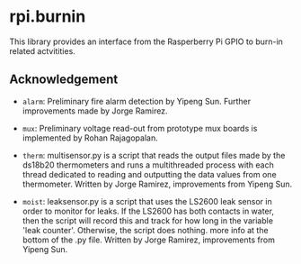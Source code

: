 # rpi.burnin
This library provides an interface from the Rasperberry Pi GPIO to burn-in
related actvitities.

## Acknowledgement
* `alarm`: Preliminary fire alarm detection by Yipeng Sun.
    Further improvements made by Jorge Ramirez.
* `mux`: Preliminary voltage read-out from prototype mux boards is implemented
  by Rohan Rajagopalan.

* `therm`: multisensor.py is a script that reads the output files made by the ds18b20 thermometers and runs a multithreaded process with each thread dedicated to reading and outputting the data values from one thermometer.
    Written by Jorge Ramirez, improvements from Yipeng Sun.
* `moist`: leaksensor.py is a script that uses the LS2600 leak sensor in order to monitor for leaks. If the LS2600 has both contacts in water, then the script will record this and track for how long in the variable 'leak counter'. Otherwise, the script does nothing. more info at the bottom of the .py file. 
    Written by Jorge Ramirez, improvements from Yipeng Sun.
